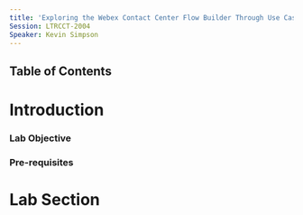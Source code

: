 ```yaml
---
title: 'Exploring the Webex Contact Center Flow Builder Through Use Cases'
Session: LTRCCT-2004
Speaker: Kevin Simpson
---
```


## Table of Contents

# Introduction
### Lab Objective

### Pre-requisites


# Lab Section
